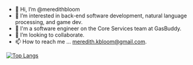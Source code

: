 - 👋 Hi, I’m @meredithbloom
- 👀 I’m interested in back-end software development, natural language processing, and game dev.
- 🌱 I'm a software engineer on the Core Services team at GasBuddy.
- 💞️ I’m looking to collaborate.
- 📫 How to reach me ... meredith.kbloom@gmail.com.

[![Top Langs](https://github-readme-stats.vercel.app/api/top-langs/?username=meredithbloom&hide=jupyter%20notebook,roff)](https://github.com/anuraghazra/github-readme-stats)

<!---
meredithbloom/meredithbloom is a ✨ special ✨ repository because its `README.md` (this file) appears on your GitHub profile.
You can click the Preview link to take a look at your changes.
--->

